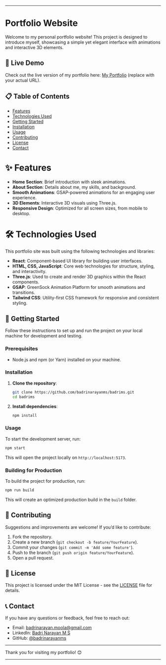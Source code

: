 
---

# Portfolio Website

Welcome to my personal portfolio website! This project is designed to introduce myself, showcasing a simple yet elegant interface with animations and interactive 3D elements.

## 🚀 Live Demo

Check out the live version of my portfolio here: [My Portfolio](https://badrims.pages.dev) (replace with your actual URL).

## 📋 Table of Contents

- [Features](#features)
- [Technologies Used](#technologies-used)
- [Getting Started](#getting-started)
- [Installation](#installation)
- [Usage](#usage)
- [Contributing](#contributing)
- [License](#license)
- [Contact](#contact)

# ✨ Features

- **Home Section**: Brief introduction with sleek animations.
- **About Section**: Details about me, my skills, and background.
- **Smooth Animations**: GSAP-powered animations for an engaging user experience.
- **3D Elements**: Interactive 3D visuals using Three.js.
- **Responsive Design**: Optimized for all screen sizes, from mobile to desktop.

# 🛠️ Technologies Used

This portfolio site was built using the following technologies and libraries:

- **React**: Component-based UI library for building user interfaces.
- **HTML, CSS, JavaScript**: Core web technologies for structure, styling, and interactivity.
- **Three.js**: Used to create and render 3D graphics within the React components.
- **GSAP**: GreenSock Animation Platform for smooth animations and transitions.
- **Tailwind CSS**: Utility-first CSS framework for responsive and consistent styling.

## 📂 Getting Started

Follow these instructions to set up and run the project on your local machine for development and testing.

### Prerequisites

- Node.js and npm (or Yarn) installed on your machine.

### Installation

1. **Clone the repository**:

   ```bash
   git clone https://github.com/badrinarayanms/badrims.git
   cd badrims
   ```

2. **Install dependencies**:

   ```bash
   npm install
   ```

### Usage

To start the development server, run:

```bash
npm start
```

This will open the project locally on `http://localhost:5173`.

### Building for Production

To build the project for production, run:

```bash
npm run build
```

This will create an optimized production build in the `build` folder.

## 🤝 Contributing

Suggestions and improvements are welcome! If you’d like to contribute:

1. Fork the repository.
2. Create a new branch (`git checkout -b feature/YourFeature`).
3. Commit your changes (`git commit -m 'Add some feature'`).
4. Push to the branch (`git push origin feature/YourFeature`).
5. Open a pull request.

## 📄 License

This project is licensed under the MIT License - see the [LICENSE](LICENSE) file for details.

## 📞 Contact

If you have any questions or feedback, feel free to reach out:

- Email: [badrinarayan.moola@gmail.com](mailto:badrinarayan.moola@gmail.com)
- LinkedIn: [Badri Narayan M S](https://www.linkedin.com/in/badri-narayan-m-s-60bab42a2/)
- GitHub: [@badrinarayanms](https://github.com/badrinarayanms)

---

Thank you for visiting my portfolio! 😊

---

